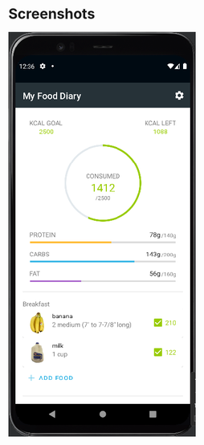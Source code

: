 # Screenshots
![Home Fragment View](https://github.com/timmypass17/CalorieTracker/blob/master/screenshots/home_fragment.PNG)
